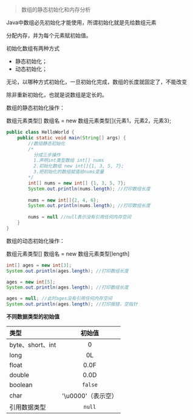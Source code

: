 >  数组的静态初始化和内存分析 

Java中数组必先初始化才能使用，所谓初始化就是先给数组元素

分配内存，并为每个元素赋初始值。

初始化数组有两种方式

- 静态初始化；
- 动态初始化；

无论，以哪种方式初始化，一旦初始化完成，数组的长度就固定了，不能改变

除非重新初始化，也就是说数组是定长的。

数组的静态初始化操作：

数组元素类型[] 数组名 = new 数组元素类型[]{元素1，元素2，元素3};

```java
public class HelloWorld {
    public static void main(String[] args) {
        //数组静态初始化
        /*
          分成三步操作
          1.声明int类型数组 int[] nums
          2.初始化数组 new int[]{1, 3, 5, 7};
          3.把初始化的数组赋值给nums变量
        */
        int[] nums = new int[] {1, 3, 5, 7};
        System.out.println(nums.length); //打印数组长度
        
        nums = new int[]{2, 4, 6};
        System.out.println(nums.length); //打印数组长度
        
        nums = null //null表示没有引用任何内存空间
    }
}
```

数组的动态初始化操作：

数组元素类型[] 数组名 =  new 数组元素类型[length]

```java
int[] ages = new int[3];
System.out.println(ages.length); //打印数组长度

ages = new int[5];
System.out.println(ages.length); //打印数组长度

ages = null; //此时ages没有引用任何内存空间
System.out.println(ages.length); //打印报错，空指针
```

**不同数据类型的初始值**

| 类型             |       初始值       |
| :--------------- | :----------------: |
| byte、short、int |         0          |
| long             |         0L         |
| float            |        0.0F        |
| double           |        0.0D        |
| boolean          | <code>false</code> |
| char             | '\u0000'（表示空） |
| 引用数据类型     | <code>null</code>  |

